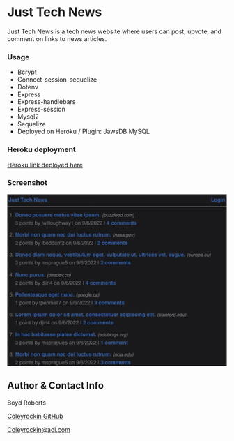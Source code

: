 # Just Tech News

Just Tech News is a tech news website where users can post, upvote, and comment on links to news articles.

### Usage

- Bcrypt
- Connect-session-sequelize
- Dotenv
- Express
- Express-handlebars
- Express-session
- Mysql2
- Sequelize
- Deployed on Heroku / Plugin: JawsDB MySQL

### Heroku deployment
[Heroku link deployed here](https://just-tech-newbie.herokuapp.com/)

### Screenshot

![img](./public/assets/justtechnews.png)

## Author & Contact Info
Boyd Roberts

[Coleyrockin GitHub](https://github.com/coleyrockin)

[Coleyrockin@aol.com](mailto:coleyrockin@aol.com)